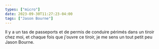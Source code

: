 ```yaml
---
types: ["micro"]
date: 2023-09-30T11:27:23-04:00
tags: ["Jason Bourne"]
---
```

Il y a un tas de passeports et de permis de conduire périmés dans un tiroir chez moi, et chaque fois que j'ouvre ce tiroir, je me sens un tout petit peu Jason Bourne.
